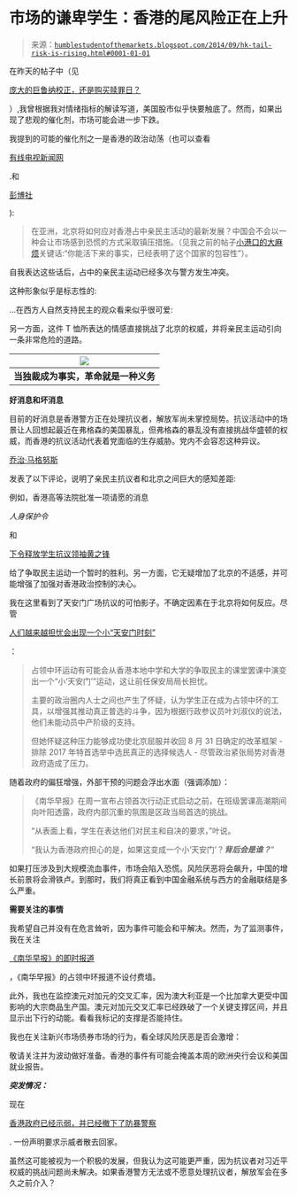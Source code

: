 <!--yml

分类: 未分类

日期: 2024-05-18 03:32:27

-->

# 市场的谦卑学生：香港的尾风险正在上升

> 来源：[`humblestudentofthemarkets.blogspot.com/2014/09/hk-tail-risk-is-rising.html#0001-01-01`](https://humblestudentofthemarkets.blogspot.com/2014/09/hk-tail-risk-is-rising.html#0001-01-01)

在昨天的帖子中（见

[庞大的巨鲁纳校正，还是购买赎罪日？](http://humblestudentofthemarkets.blogspot.com/2014/09/the-big-kahuna-korrection-or-buy-yom.html)

）,我曾根据我对情绪指标的解读写道，美国股市似乎快要触底了。然而，如果出现了悲观的催化剂，市场可能会进一步下跌。

我提到的可能的催化剂之一是香港的政治动荡（也可以查看

[有线电视新闻网](http://t.co/W83ory6h6r)

.和

[彭博社](http://t.co/kBTOfjm2QL)

):

> 在亚洲，北京将如何应对香港占中亲民主活动的最新发展？中国会不会以一种会让市场感到恐慌的方式采取镇压措施。（见我之前的帖子[小港口的大麻烦](http://humblestudentofthemarkets.blogspot.com/2014/09/big-trouble-in-little-hong-kong.html)关键话:“你能活下来的事实，已经表明了这个国家的包容性”）。

自我表达这些话后，占中的亲民主运动已经多次与警方发生冲突。

这种形象似乎是标志性的:

...在西方人自然支持民主的观众看来似乎很可爱:

另一方面，这件 T 恤所表达的情感直接挑战了北京的权威，并将亲民主运动引向一条非常危险的道路。

| ![ ](https://blogger.googleusercontent.com/img/b/R29vZ2xl/AVvXsEgKPpawDm6Ngd37GTFDzO9Aw0yibY4J7-_3zU4pS4Pk_UAMu1KLTMrB-wtrXeTuECYoU8YuOJovFWcsDRM-HSBOqRIsm1XWhd2W_Z-Q3dGHPlj1UI8n74BDvRbcxwvXJn29ec9EQ5chmls/s1600/When+dictatorship+is+a+fact.png) |
| --- |
| **当独裁成为事实，革命就是一种义务** |

**好消息和坏消息**

目前的好消息是香港警方正在处理抗议者，解放军尚未掌控局势。抗议活动中的场景让人回想起最近在弗格森的美国暴乱，但弗格森的暴乱没有直接挑战华盛顿的权威，而香港的抗议活动代表着党面临的生存威胁。党内不会容忍这种异议。

[乔治·马格努斯](https://twitter.com/georgemagnus1/status/516270377694400512?refsrc=email)

发表了以下评论，说明了亲民主抗议者和北京之间巨大的感知差距:

例如，香港高等法院批准一项请愿的消息

*人身保护令*

和

[下令释放学生抗议领袖黄之锋](http://www.scmp.com/news/hong-kong/article/1603471/scholarisms-joshua-wong-released-high-court-judges-instruction)

给了争取民主运动一个暂时的胜利。另一方面，它无疑增加了北京的不适感，并可能增强了加强对香港政治控制的决心。

我在这里看到了天安门广场抗议的可怕影子。不确定因素在于北京将如何反应。尽管

[人们越来越担忧会出现一个小“天安门时刻”](http://www.scmp.com/news/hong-kong/article/1603453/likelihood-mini-tiananmen-worries-government-regina-ip-says)

：

> 占领中环运动有可能会从香港本地中学和大学的争取民主的课堂罢课中演变出一个“小‘天安门’”运动，这让前任保安局局长担忧。
> 
> 主要的政治圈内人士之间也产生了怀疑，认为学生正在成为占领中环的工具，以增强其推动真正普选的斗争，因为根据行政参议员叶刘淑仪的说法，他们未能动员中产阶级的支持。
> 
> 但她怀疑这种压力能够成功使北京屈服并收回 8 月 31 日确定的改革框架 - 排除 2017 年特首选举中选民真正的选择候选人 - 尽管政治紧张局势对香港政府造成了压力。

随着政府的偏狂增强，外部干预的问题会浮出水面（强调添加）：

> 《南华早报》在周一宣布占领首次行动正式启动之前，在班级罢课高潮期间向叶阳透露，政府内部沉重的氛围是区政当局首选的挑战。
> 
> “从表面上看，学生在表达他们对民主和自决的要求，”叶说。
> 
> “我认为香港政府担心的是，如果这变成一个小‘天安门’？***背后会是谁？***”

如果打压涉及到大规模流血事件，市场会陷入恐慌。风险厌恶将会飙升，中国的增长前景将会滑铁卢。到那时，我们将真正看到中国金融系统与西方的金融联结是多么严重。

**需要关注的事情**

我希望自己并没有在危言耸听，因为事件可能会和平解决。然而，为了监测事件，我在关注

[《南华早报》的即时报道](http://www.scmp.com/topics/occupy-central)

，《南华早报》的占领中环报道不设付费墙。

此外，我也在监控澳元对加元的交叉汇率，因为澳大利亚是一个比加拿大更受中国影响的大宗商品生产国。澳元对加元交叉汇率已经跌破了一个关键支撑区间，并且显示出下行的动能。看看我标记的支撑是否能持住。

我也在关注新兴市场债券市场的行为，看全球风险厌恶是否会激增：

敬请关注并为波动做好准备。香港的事件有可能会掩盖本周的欧洲央行会议和美国就业报告。

***突发情况：***

现在

[香港政府已经示弱，并已经撤下了防暴警察](http://www.nytimes.com/2014/09/30/world/asia/hong-kong-protests.html)

. 一份声明要求示威者散去回家。

虽然这可能被视为一个积极的发展，但我认为这可能更严重，因为抗议者对习近平权威的挑战问题尚未解决。如果香港警方无法或不愿意处理抗议者，解放军会在多久之前介入？

